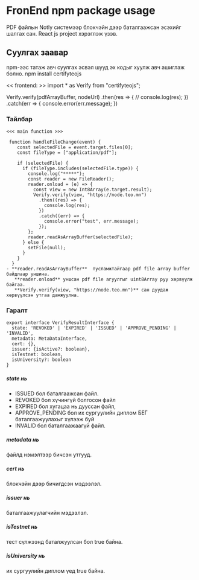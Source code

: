 # FronEnd npm package usage 
PDF файлын Notly системээр блокчэйн дээр баталгаажсан эсэхийг шалгах сан. React js project хэрэглэж үзэв. 

## Суулгах заавар

npm-ээс татаж авч суулгах эсвэл шууд эх кодыг хуулж авч ашиглаж болно.
npm install certifyteojs

<< frontend: >>
import * as Verify from "certifyteojs";

Verify.verify(pdfArrayBuffer, nodeUrl)
.then(res => { // console.log(res); })
.catch(err => { console.error(err.message); })

### Тайлбар 

```
<<< main function >>>

 function handleFileChange(event) {
    const selectedFile = event.target.files[0];
    const fileType = ["application/pdf"];

    if (selectedFile) {
      if (fileType.includes(selectedFile.type)) {
        console.log("*****");
        const reader = new FileReader();
        reader.onload = (e) => {
          const view = new Int8Array(e.target.result);
          Verify.verify(view, "https://node.teo.mn")
            .then((res) => {
              console.log(res);
            })
            .catch((err) => {
              console.error("test", err.message); 
            });
        };
        reader.readAsArrayBuffer(selectedFile);
      } else {
        setFile(null);
      }
    }
  }
- **reader.readAsArrayBuffer**  тусламжтайгаар pdf file array buffer байдлаар уншина. 
   **reader.onload** уншсан pdf file агуулгыг uint8Array руу хөрвүүлж байгаа. 
   **Verify.verify(view, "https://node.teo.mn")** сан дуудаж хөрвүүлсэн утгаа дамжуулна.
```

### Гаралт

```
export interface VerifyResultInterface { 
  state: 'REVOKED' | 'EXPIRED' | 'ISSUED' | 'APPROVE_PENDING' | 'INVALID',
  metadata: MetaDataInterface, 
  cert: {}, 
  issuer: {isActive?: boolean}, 
  isTestnet: boolean, 
  isUniversity?: boolean 
}
```

##### state нь
- ISSUED бол баталгаажсан файл. 
- REVOKED бол хүчингүй болгосон файл
- EXPIRED бол хугацаа нь дууссан файл,
- APPROVE_PENDING бол их сургуулийн диплом БЕГ баталгаажуулахыг хүлээж буй
- INVALID бол баталгаажаагүй файл.
##### metadata нь 
файлд нэмэлтээр бичсэн утгууд.
##### cert нь 
блокчэйн дээр бичигдсэн мэдээлэл.
##### issuer нь 
баталгаажуулагчийн мэдээлэл.
##### isTestnet нь 
тест сүлжээнд баталжуулсан бол true байна.
##### isUniversity нь 
их сургуулийн диплом үед true байна.
  